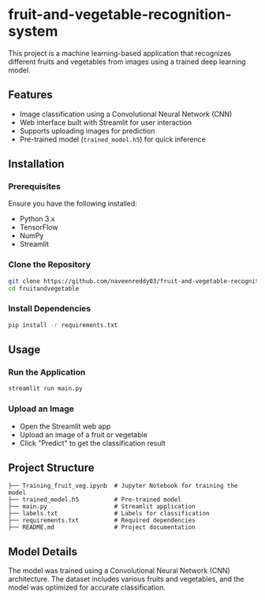 # fruit-and-vegetable-recognition-system

This project is a machine learning-based application that recognizes different fruits and vegetables from images using a trained deep learning model.

## Features

- Image classification using a Convolutional Neural Network (CNN)
- Web interface built with Streamlit for user interaction
- Supports uploading images for prediction
- Pre-trained model (`trained_model.h5`) for quick inference

## Installation

### Prerequisites

Ensure you have the following installed:

- Python 3.x
- TensorFlow
- NumPy
- Streamlit

### Clone the Repository

```bash
git clone https://github.com/naveenreddy03/fruit-and-vegetable-recognition-system
cd fruitandvegetable
```

### Install Dependencies

```bash
pip install -r requirements.txt
```

## Usage

### Run the Application

```bash
streamlit run main.py
```

### Upload an Image

- Open the Streamlit web app
- Upload an image of a fruit or vegetable
- Click "Predict" to get the classification result

## Project Structure

```
├── Training_fruit_veg.ipynb  # Jupyter Notebook for training the model
├── trained_model.h5          # Pre-trained model
├── main.py                   # Streamlit application
├── labels.txt                # Labels for classification
├── requirements.txt          # Required dependencies
├── README.md                 # Project documentation
```

## Model Details

The model was trained using a Convolutional Neural Network (CNN) architecture.
The dataset includes various fruits and vegetables, and the model was optimized for accurate classification.
